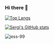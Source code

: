 ### Hi there 👋

[![Top Langs](https://sergi-github-readme-stats.vercel.app/api/top-langs?username=sergi-s&langs_count=5&hide=jupyter%20notebook&layout=compact)](https://github.com/sergi-s/sergi-s)

[![Sergi's GitHub stats](https://sergi-github-readme-stats.vercel.app/api?username=sergi-s)](https://github.com/sergi-s/sergi-s)

<!--
**sergi-s/sergi-s** is a ✨ _special_ ✨ repository because its `README.md` (this file) appears on your GitHub profile.

Here are some ideas to get you started:

- 🔭 I’m currently working on ...
- 🌱 I’m currently learning ...
- 👯 I’m looking to collaborate on ...
- 🤔 I’m looking for help with ...
- 💬 Ask me about ...
- 📫 How to reach me: ...
- 😄 Pronouns: ...
- ⚡ Fun fact: ...
-->

<p align="left"> <img src="https://komarev.com/ghpvc/?username=sergi-s&label=Profile%20views&color=0e75b6&style=flat" alt="jess-99" /> </p>
